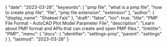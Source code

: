 {
  "date": "2023-03-28",
  "keywords": [
    "pmp file",
    "what is a pmp file",
    "how to create pmp file",
    "file",
    "pmp file extension",
    "extension"
  ],
  "author": {
    "display_name": "Shakeel Faiz"
  },
  "draft": "false",
  "toc": true,
  "title": "PMP File Format - AutoCAD Plot Model Parameter File",
  "description": "Learn about PMP format and APIs that can create and open PMP files.",
  "linktitle": "PMP",
  "menu": {
    "docs": {
      "identifier": "settings-pmp",
      "parent": "settings"
    }
  },
  "lastmod": "2023-03-28"
}
